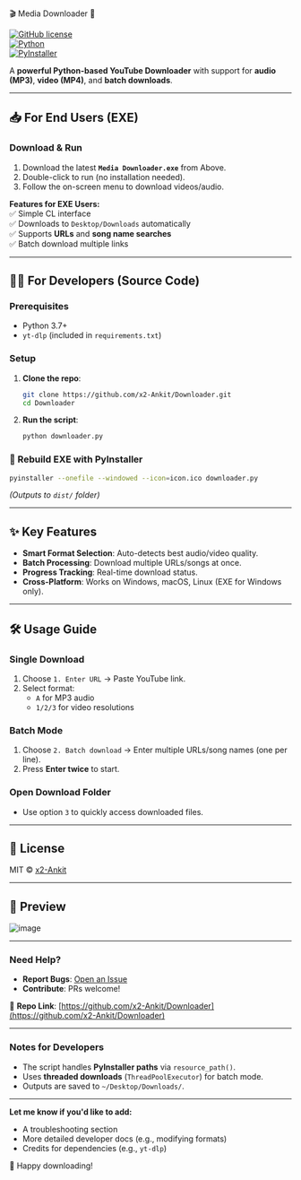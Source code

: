 🎬 Media Downloader 🚀  

[![GitHub license](https://img.shields.io/badge/license-MIT-blue.svg)](LICENSE)  
[![Python](https://img.shields.io/badge/Python-3.7+-blue.svg)](https://www.python.org/)  
[![PyInstaller](https://img.shields.io/badge/PyInstaller-5.0+-green.svg)](https://pyinstaller.org/)  

A **powerful Python-based YouTube Downloader** with support for **audio (MP3)**, **video (MP4)**, and **batch downloads**.  

---

## **📥 For End Users (EXE)**  
### **Download & Run**  
1. Download the latest **`Media Downloader.exe`** from Above.  
2. Double-click to run (no installation needed).  
3. Follow the on-screen menu to download videos/audio.  

**Features for EXE Users:**  
✅ Simple CL interface  
✅ Downloads to `Desktop/Downloads` automatically  
✅ Supports **URLs** and **song name searches**  
✅ Batch download multiple links  

---

## **👨‍💻 For Developers (Source Code)**  
### **Prerequisites**  
- Python 3.7+  
- `yt-dlp` (included in `requirements.txt`)  

### **Setup**  
1. **Clone the repo**:  
   ```sh
   git clone https://github.com/x2-Ankit/Downloader.git
   cd Downloader
   ```

3. **Run the script**:  
   ```sh
   python downloader.py
   ```

### **🔧 Rebuild EXE with PyInstaller**  
```sh
pyinstaller --onefile --windowed --icon=icon.ico downloader.py
```
*(Outputs to `dist/` folder)*  

---

## **✨ Key Features**  
- **Smart Format Selection**: Auto-detects best audio/video quality.  
- **Batch Processing**: Download multiple URLs/songs at once.  
- **Progress Tracking**: Real-time download status.  
- **Cross-Platform**: Works on Windows, macOS, Linux (EXE for Windows only).  

---

## **🛠️ Usage Guide**  
### **Single Download**  
1. Choose `1. Enter URL` → Paste YouTube link.  
2. Select format:  
   - `A` for MP3 audio  
   - `1/2/3` for video resolutions  

### **Batch Mode**  
1. Choose `2. Batch download` → Enter multiple URLs/song names (one per line).  
2. Press **Enter twice** to start.  

### **Open Download Folder**  
- Use option `3` to quickly access downloaded files.  

---

## **📜 License**  
MIT © [x2-Ankit](https://github.com/x2-Ankit)  

---

## **📸 Preview**  
![image](https://github.com/user-attachments/assets/d688af3e-e5d7-4c81-b6d8-b3ab86c37e4b)



---

### **Need Help?**  
- **Report Bugs**: [Open an Issue](https://github.com/x2-Ankit/Downloader/issues)  
- **Contribute**: PRs welcome!  

🔗 **Repo Link**: [https://github.com/x2-Ankit/Downloader](https://github.com/x2-Ankit/Downloader)  

---

### **Notes for Developers**  
- The script handles **PyInstaller paths** via `resource_path()`.  
- Uses **threaded downloads** (`ThreadPoolExecutor`) for batch mode.  
- Outputs are saved to `~/Desktop/Downloads/`.  

---

**Let me know if you'd like to add:**  
- A troubleshooting section  
- More detailed developer docs (e.g., modifying formats)  
- Credits for dependencies (e.g., `yt-dlp`)  

🚀 Happy downloading!
